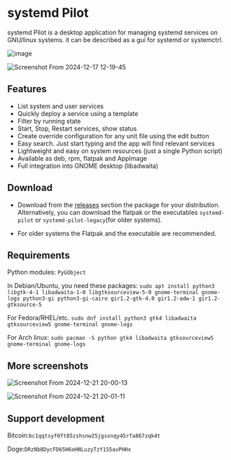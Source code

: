 # systemd Pilot

systemd Pilot is a desktop application for managing systemd services on GNU/linux systems. it can be described as a gui for systemd or systemctrl. 

![image](https://github.com/user-attachments/assets/863284ed-f0a4-43cf-bd51-756e0aed24f3)

![Screenshot From 2024-12-17 12-19-45](https://github.com/user-attachments/assets/edaf9e22-e262-4642-962c-cb4914669ba3)

## Features
- List system and user services
- Quickly deploy a service using a template
- Filter by running state
- Start, Stop, Restart services, show status
- Create override configuration for any unit file using the edit button
- Easy search. Just start typing and the app will find relevant services
- Lightweight and easy on system resources (just a single Python script)
- Available as deb, rpm, flatpak and AppImage
- Full integration into GNOME desktop (libadwaita)
  
## Download
- Download from the [releases](https://github.com/mfat/systemd-pilot/releases) section the package for your distribution. Alternatively, you can download the flatpak or the executables  `systemd-pilot` or `systemd-pilot-legacy`(for older systems).

- For older systems the Flatpak and the executable are recommended. 

## Requirements

Python modules:
`PyGObject`

In Debian/Ubuntu, you need these packages:
`sudo apt install python3 libgtk-4-1 libadwaita-1-0 libgtksourceview-5-0 gnome-terminal gnome-logs python3-gi python3-gi-cairo gir1.2-gtk-4.0 gir1.2-adw-1 gir1.2-gtksource-5`

For Fedora/RHEL/etc.
`sudo dnf install python3 gtk4 libadwaita gtksourceview5 gnome-terminal gnome-logs`

For Arch linux:
`sudo pacman -S python gtk4 libadwaita gtksourceview5 gnome-terminal gnome-logs`

## More screenshots

<p align="center" width="100%">

![Screenshot From 2024-12-21 20-00-13](https://github.com/user-attachments/assets/a607ab92-47aa-4308-8d2e-ac35d42dd16c)

![Screenshot From 2024-12-21 20-01-11](https://github.com/user-attachments/assets/43210947-e680-456c-a1bd-816229e9dbbd)

</p>

## Support development
Bitcoin:`bc1qqtsyf0ft85zshsnw25jgsxnqy45rfa867zqk4t`

Doge:`DRzNb8DycFD65H6oHNLuzyTzY1S5avPHHx`

  
